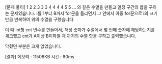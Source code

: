 [문제 풀이]
1 2 2 3 3 3 4 4 4 4 5 5 ... 와 같은 수열을 만들고 일정 구간의 합을 구하는 문제였습니다.
i를 1부터 B까지 for문을 돌리면서
그 안에서 이중 for문으로 i의 크기만큼 반복하여 위의 수열을 구했습니다.

이 때 int형 cnt 변수를 만들어서, 해당 숫자가 수열에서 몇 번째 숫자에 해당하는지를 체크했고
cnt가 A이상 B이하일 때 까지의 수열 합을 구하고 출력했습니다.

막혔던 부분은 크게 없었습니다.

[결과]
메모리 : 11508KB
시간 : 80ms
